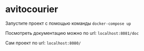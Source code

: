 # avitocourier

Запустите проект с помощью команды
`
docker-compose up
`


Посмотреть документацию можно по url: 
`
localhost:8081/doc
`


Сам проект по url: 
`
localhost:8080/
`
